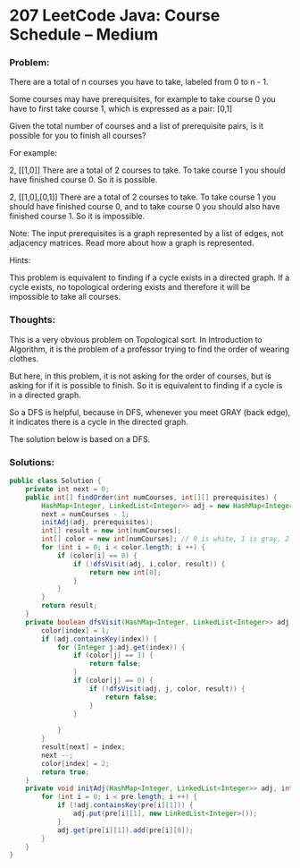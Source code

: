 # 207 LeetCode Java: Course Schedule – Medium

### Problem:

There are a total of n courses you have to take, labeled from 0 to n - 1.

Some courses may have prerequisites, for example to take course 0 you have to first take course 1, which is expressed as a pair: [0,1]

Given the total number of courses and a list of prerequisite pairs, is it possible for you to finish all courses?

For example:

2, [[1,0]]
There are a total of 2 courses to take. To take course 1 you should have finished course 0. So it is possible.

2, [[1,0],[0,1]]
There are a total of 2 courses to take. To take course 1 you should have finished course 0, and to take course 0 you should also have finished course 1. So it is impossible.

Note:
The input prerequisites is a graph represented by a list of edges, not adjacency matrices. Read more about how a graph is represented.

Hints:

This problem is equivalent to finding if a cycle exists in a directed graph. If a cycle exists, no topological ordering exists and therefore it will be impossible to take all courses.
### Thoughts:

This is a very obvious problem on Topological sort. In Introduction to Algorithm, it is the problem of a professor trying to find the order of wearing clothes.

But here, in this problem, it is not asking for the order of courses, but is asking for if it is possible to finish. So it is equivalent to finding if a cycle is in a directed graph.

So a DFS is helpful, because in DFS, whenever you meet GRAY (back edge), it indicates there is a cycle in the directed graph.

The solution below is based on a DFS.

### Solutions:
```java
public class Solution {
    private int next = 0;
    public int[] findOrder(int numCourses, int[][] prerequisites) {
        HashMap<Integer, LinkedList<Integer>> adj = new HashMap<Integer, LinkedList<Integer>>();
        next = numCourses - 1;
        initAdj(adj, prerequisites);
        int[] result = new int[numCourses];
        int[] color = new int[numCourses]; // 0 is white, 1 is gray, 2 is black
        for (int i = 0; i < color.length; i ++) {
            if (color[i] == 0) {
                if (!dfsVisit(adj, i,color, result)) {
                    return new int[0];
                }
            }
        }
        return result;
    }
    private boolean dfsVisit(HashMap<Integer, LinkedList<Integer>> adj, int index, int[] color, int[] result) {
        color[index] = 1;
        if (adj.containsKey(index)) {
            for (Integer j:adj.get(index)) {
                if (color[j] == 1) {
                    return false;
                }
                if (color[j] == 0) {
                    if (!dfsVisit(adj, j, color, result)) {
                        return false;
                    }
                }
                 
            }
        }
        result[next] = index;
        next --;
        color[index] = 2;
        return true;
    }
    private void initAdj(HashMap<Integer, LinkedList<Integer>> adj, int[][] pre) {
        for (int i = 0; i < pre.length; i ++) {
            if (!adj.containsKey(pre[i][1])) {
                adj.put(pre[i][1], new LinkedList<Integer>());
            }
            adj.get(pre[i][1]).add(pre[i][0]);
        }
    }
}
```